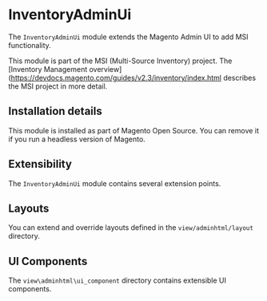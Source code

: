 # InventoryAdminUi

The `InventoryAdminUi` module extends the Magento Admin UI to add MSI functionality.

This module is part of the MSI (Multi-Source Inventory) project. The 
[Inventory Management overview](https://devdocs.magento.com/guides/v2.3/inventory/index.html
describes the MSI project in more detail.

## Installation details

This module is installed as part of Magento Open Source. You can remove it if you run a headless version of Magento.

## Extensibility

The `InventoryAdminUi` module contains several extension points.

## Layouts

You can extend and override layouts defined in the `view/adminhtml/layout`  directory.

## UI Components

The `view\adminhtml\ui_component` directory contains extensible UI components.
